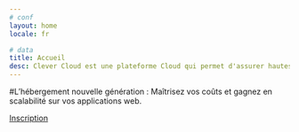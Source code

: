 ```yaml
---
# conf
layout: home
locale: fr

# data
title: Accueil
desc: Clever Cloud est une plateforme Cloud qui permet d'assurer hautes performances et simplicité pour votre hébergement web.
---
```

#L’hébergement nouvelle génération&nbsp;: Maîtrisez vos coûts et gagnez en scalabilité sur vos applications web.

<a class="btn btn-primary btn-large" href="/fr/#login-signup">Inscription</a>
